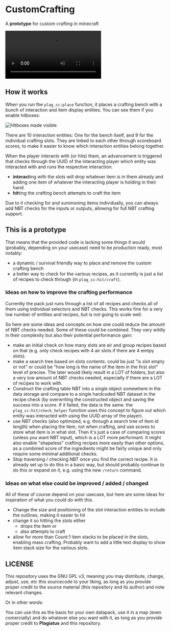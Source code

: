 # CustomCrafting
A **prototype** for custom crafting in minecraft

![Video showcase](https://i.imgur.com/3RfCyQs.mp4 "Video Showcase")

## How it works

When you run the `plag_cc:place` function, it places a crafting bench with a bunch of interaction and item display entities. You can see them if you enable hitboxes:

![Hitboxes made visible](https://i.imgur.com/9zozJC7.png)

There are 10 interaction entities: One for the bench itself, and 9 for the individual crafting slots. They are linked to each other through scoreboard scores, to make it easier to know which interaction entities belong together.

When the player interacts with (or hits) them, an advancement is triggered that checks through the UUID of the interacting player which entity was interacted with and runs the respective interaction.

- **interact**ing with the slots will drop whatever item is in them already and adding one item of whatever the interacting player is holding in their hand.
- **hit**ting the crafting bench attempts to craft the item

Due to it checking for and summoning items individually, you can always add NBT checks for the inputs or outputs, allowing for full NBT crafting support.

## This is a prototype

That means that the provided code is lacking some things it would (probably, depending on your usecase) need to be production ready, most notably:

- a dynamic / survival friendly way to place and remove the custom crafting bench
- a better way to check for the various recipes, as it currently is just a list of recipes to check through (in `plag_cc:hit/craft`).


### Ideas on how to improve the crafting performance

Currently the pack just runs through a list of all recipes and checks all of them using individual selectors and NBT checks. This works fine for a very low number of entities and recipes, but is not going to scale well.

So here are some ideas and concepts on how one could reduce the amount of NBT checks needed. Some of these could be combined. They vary wildly in their complexity but also their potential performance gain:

- make an initial check on how many slots are air and group recipes based on that (e.g. only check recipes with 4 air slots if there are 4 emtpy slots).
- make a search tree based on slots contents. could be just "is slot empty or not" or could be "how long is the name of the item in the first slot" level of precise. The later would likely result in a LOT of folders, but also a very low amount of NBT checks needed, especially if there are a LOT of recipes to work with.
- Construct the crafting table NBT into a single object somewhere in the data storage and compare to a single hardcoded NBT dataset in the recipe check (by overwriting the constructed object and saving the success into a score. If it failed, the data is the same. the `plag_cc:hit/check_helper` function uses this concept to figure out which entity was interacted with using the UUID array of the player).
- use NBT checks (also optimized, e.g. through a search tree of item id length) when placing the item, not when crafting, and use scores to store what item is in what slot. Then it's just a case of comparing scores (unless you want NBT input), which is a LOT more performant. It might also enable "shapeless" crafting recipes more easily than other options, as a combined score of the ingredients might be fairly unique and only require some minimal additional checks.
- Stop traversing / checking NBT once you find the correct recipe. It is already set up to do this in a basic way, but should probably continue to do this or expand on it, e.g. using the new `/return` command.



### Ideas on what else could be improved / added / changed

All of these of course depend on your usecase, but here are some ideas for inspiration of what you could do with this.

- Change the size and positioning of the slot interaction entities to include the outlines, making it easier to hit
- change it so hitting the slots either
  - drops the item or 
  - also attempts to craft
- allow for more than Count:1 item stacks to be placed in the slots, enabling mass crafting. Probably want to add a little text display to show item stack size for the various slots.

## LICENSE

This repository uses the GNU GPL v3, meaning you may distribute, change, adjust, use, etc this sourcecode to your liking, as long as you provide proper credit to the source material (this repository and its author) and note relevant changes.

Or in other words:

You can use this as the basis for your own datapack, use it in a map (even comercially) and do whatever else you want with it, as long as you provide proper credit to **Plagiatus** and this repository.